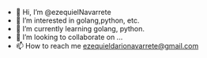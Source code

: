 - 👋 Hi, I’m @ezequielNavarrete
- 👀 I’m interested in golang,python, etc.
- 🌱 I’m currently learning golang, python.
- 💞️ I’m looking to collaborate on ...
- 📫 How to reach me ezequieldarionavarrete@gmail.com

<!---
ezequielNavarrete/ezequielNavarrete is a ✨ special ✨ repository because its `README.md` (this file) appears on your GitHub profile.
You can click the Preview link to take a look at your changes.
--->
